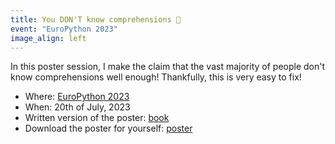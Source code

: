 ```yaml
---
title: You DON'T know comprehensions 🤷
event: "EuroPython 2023"
image_align: left
---
```


In this poster session, I make the claim that the vast majority of people don't know comprehensions well enough!
Thankfully, this is very easy to fix!

 - Where: [EuroPython 2023](http://ep2023.europython.eu/session/you-dont-know-comprehensions)
 - When: 20th of July, 2023
 - Written version of the poster: [book][book]
 - Download the poster for yourself: [poster][poster]


[book]: /comprehending-comprehensions
[poster]: /comprehending-comprehensions-poster

